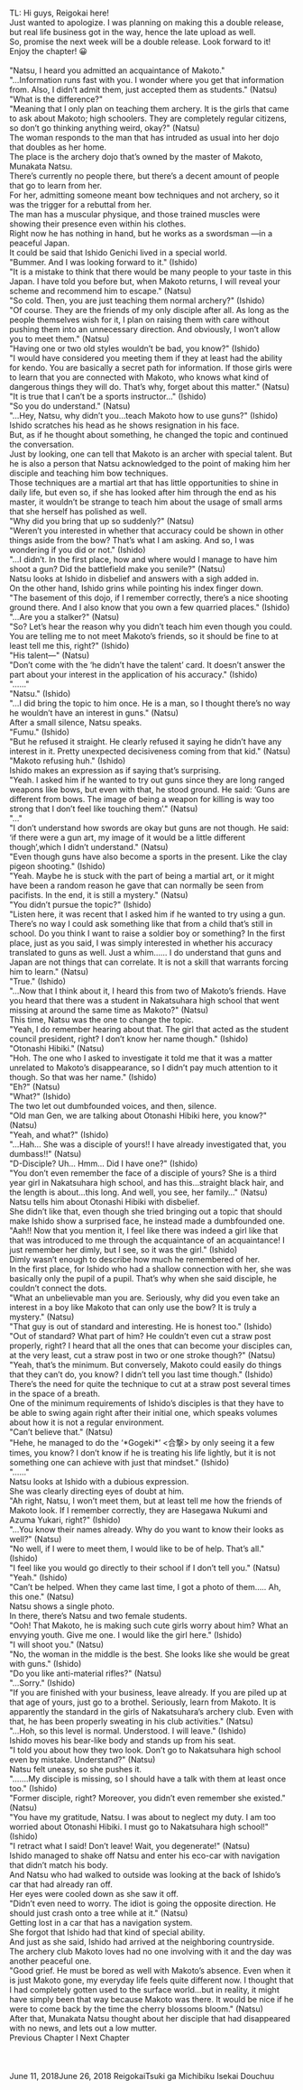 <br/>
TL: Hi guys, Reigokai here!<br/>
Just wanted to apologize. I was planning on making this a double release, but real life business got in the way, hence the late upload as well. <br/>
So, promise the next week will be a double release. Look forward to it! <br/>
Enjoy the chapter! 😀<br/>
<br/>
"Natsu, I heard you admitted an acquaintance of Makoto." <br/>
"…Information runs fast with you. I wonder where you get that information from. Also, I didn’t admit them, just accepted them as students." (Natsu)<br/>
"What is the difference?" <br/>
"Meaning that I only plan on teaching them archery. It is the girls that came to ask about Makoto; high schoolers. They are completely regular citizens, so don’t go thinking anything weird, okay?" (Natsu)<br/>
The woman responds to the man that has intruded as usual into her dojo that doubles as her home.<br/>
The place is the archery dojo that’s owned by the master of Makoto, Munakata Natsu.<br/>
There’s currently no people there, but there’s a decent amount of people that go to learn from her.<br/>
For her, admitting someone meant bow techniques and not archery, so it was the trigger for a rebuttal from her.<br/>
The man has a muscular physique, and those trained muscles were showing their presence even within his clothes.<br/>
Right now he has nothing in hand, but he works as a swordsman —in a peaceful Japan.<br/>
It could be said that Ishido Genichi lived in a special world.<br/>
"Bummer. And I was looking forward to it." (Ishido)<br/>
"It is a mistake to think that there would be many people to your taste in this Japan. I have told you before but, when Makoto returns, I will reveal your scheme and recommend him to escape." (Natsu)<br/>
"So cold. Then, you are just teaching them normal archery?" (Ishido)<br/>
"Of course. They are the friends of my only disciple after all. As long as the people themselves wish for it, I plan on raising them with care without pushing them into an unnecessary direction. And obviously, I won’t allow you to meet them." (Natsu)<br/>
"Having one or two old styles wouldn’t be bad, you know?" (Ishido)<br/>
"I would have considered you meeting them if they at least had the ability for kendo. You are basically a secret path for information. If those girls were to learn that you are connected with Makoto, who knows what kind of dangerous things they will do. That’s why, forget about this matter." (Natsu)<br/>
"It is true that I can’t be a sports instructor…" (Ishido)<br/>
"So you do understand." (Natsu)<br/>
"…Hey, Natsu, why didn’t you…teach Makoto how to use guns?" (Ishido)<br/>
Ishido scratches his head as he shows resignation in his face. <br/>
But, as if he thought about something, he changed the topic and continued the conversation.<br/>
Just by looking, one can tell that Makoto is an archer with special talent. But he is also a person that Natsu acknowledged to the point of making him her disciple and teaching him bow techniques. <br/>
Those techniques are a martial art that has little opportunities to shine in daily life, but even so, if she has looked after him through the end as his master, it wouldn’t be strange to teach him about the usage of small arms that she herself has polished as well. <br/>
"Why did you bring that up so suddenly?" (Natsu)<br/>
"Weren’t you interested in whether that accuracy could be shown in other things aside from the bow? That’s what I am asking. And so, I was wondering if you did or not." (Ishido)<br/>
"…I didn’t. In the first place, how and where would I manage to have him shoot a gun? Did the battlefield make you senile?" (Natsu)<br/>
Natsu looks at Ishido in disbelief and answers with a sigh added in.<br/>
On the other hand, Ishido grins while pointing his index finger down.<br/>
"The basement of this dojo, if I remember correctly, there’s a nice shooting ground there. And I also know that you own a few quarried places." (Ishido)<br/>
"…Are you a stalker?" (Natsu)<br/>
"So? Let’s hear the reason why you didn’t teach him even though you could. You are telling me to not meet Makoto’s friends, so it should be fine to at least tell me this, right?" (Ishido)<br/>
"His talent—" (Natsu)<br/>
"Don’t come with the ‘he didn’t have the talent’ card. It doesn’t answer the part about your interest in the application of his accuracy." (Ishido)<br/>
"……"<br/>
"Natsu." (Ishido)<br/>
"…I did bring the topic to him once. He is a man, so I thought there’s no way he wouldn’t have an interest in guns." (Natsu)<br/>
After a small silence, Natsu speaks.<br/>
"Fumu." (Ishido)<br/>
"But he refused it straight. He clearly refused it saying he didn’t have any interest in it. Pretty unexpected decisiveness coming from that kid." (Natsu)<br/>
"Makoto refusing huh." (Ishido)<br/>
Ishido makes an expression as if saying that’s surprising.<br/>
"Yeah. I asked him if he wanted to try out guns since they are long ranged weapons like bows, but even with that, he stood ground. He said: ‘Guns are different from bows. The image of being a weapon for killing is way too strong that I don’t feel like touching them’." (Natsu)<br/>
"…"<br/>
"I don’t understand how swords are okay but guns are not though. He said: ‘if there were a gun art, my image of it would be a little different though’,which I didn’t understand." (Natsu)<br/>
"Even though guns have also become a sports in the present. Like the clay pigeon shooting." (Ishido)<br/>
"Yeah. Maybe he is stuck with the part of being a martial art, or it might have been a random reason he gave that can normally be seen from pacifists. In the end, it is still a mystery." (Natsu)<br/>
"You didn’t pursue the topic?" (Ishido)<br/>
"Listen here, it was recent that I asked him if he wanted to try using a gun. There’s no way I could ask something like that from a child that’s still in school. Do you think I want to raise a soldier boy or something? In the first place, just as you said, I was simply interested in whether his accuracy translated to guns as well. Just a whim…… I do understand that guns and Japan are not things that can correlate. It is not a skill that warrants forcing him to learn." (Natsu)<br/>
"True." (Ishido)<br/>
"…Now that I think about it, I heard this from two of Makoto’s friends. Have you heard that there was a student in Nakatsuhara high school that went missing at around the same time as Makoto?" (Natsu)<br/>
This time, Natsu was the one to change the topic.<br/>
"Yeah, I do remember hearing about that. The girl that acted as the student council president, right? I don’t know her name though." (Ishido)<br/>
"Otonashi Hibiki." (Natsu)<br/>
"Hoh. The one who I asked to investigate it told me that it was a matter unrelated to Makoto’s disappearance, so I didn’t pay much attention to it though. So that was her name." (Ishido)<br/>
"Eh?" (Natsu)<br/>
"What?" (Ishido)<br/>
The two let out dumbfounded voices, and then, silence.<br/>
"Old man Gen, we are talking about Otonashi Hibiki here, you know?" (Natsu)<br/>
"Yeah, and what?" (Ishido)<br/>
"…Hah… She was a disciple of yours!! I have already investigated that, you dumbass!!" (Natsu)<br/>
"D-Disciple? Uh… Hmm… Did I have one?" (Ishido)<br/>
"You don’t even remember the face of a disciple of yours? She is a third year girl in Nakatsuhara high school, and has this…straight black hair, and the length is about…this long. And well, you see, her family…" (Natsu)<br/>
Natsu tells him about Otonashi Hibiki with disbelief.<br/>
She didn’t like that, even though she tried bringing out a topic that should make Ishido show a surprised face, he instead made a dumbfounded one.<br/>
"Aah!! Now that you mention it, I feel like there was indeed a girl like that that was introduced to me through the acquaintance of an acquaintance! I just remember her dimly, but I see, so it was the girl." (Ishido)<br/>
Dimly wasn’t enough to describe how much he remembered of her.<br/>
In the first place, for Ishido who had a shallow connection with her, she was basically only the pupil of a pupil. That’s why when she said disciple, he couldn’t connect the dots.<br/>
"What an unbelievable man you are. Seriously, why did you even take an interest in a boy like Makoto that can only use the bow? It is truly a mystery." (Natsu)<br/>
"That guy is out of standard and interesting. He is honest too." (Ishido)<br/>
"Out of standard? What part of him? He couldn’t even cut a straw post properly, right? I heard that all the ones that can become your disciples can, at the very least, cut a straw post in two or one stroke though?" (Natsu)<br/>
"Yeah, that’s the minimum. But conversely, Makoto could easily do things that they can’t do, you know? I didn’t tell you last time though." (Ishido)<br/>
There’s the need for quite the technique to cut at a straw post several times in the space of a breath. <br/>
One of the minimum requirements of Ishido’s disciples is that they have to be able to swing again right after their initial one, which speaks volumes about how it is not a regular environment.<br/>
"Can’t believe that." (Natsu)<br/>
"Hehe, he managed to do the ‘*Gogeki*’ <合撃> by only seeing it a few times, you know? I don’t know if he is treating his life lightly, but it is not something one can achieve with just that mindset." (Ishido) <Swinging the sword five times in quick succession><br/>
"……"<br/>
Natsu looks at Ishido with a dubious expression.<br/>
She was clearly directing eyes of doubt at him.<br/>
"Ah right, Natsu, I won’t meet them, but at least tell me how the friends of Makoto look. If I remember correctly, they are Hasegawa Nukumi and Azuma Yukari, right?" (Ishido) <br/>
"…You know their names already. Why do you want to know their looks as well?" (Natsu)<br/>
"No well, if I were to meet them, I would like to be of help. That’s all." (Ishido)<br/>
"I feel like you would go directly to their school if I don’t tell you." (Natsu)<br/>
"Yeah." (Ishido)<br/>
"Can’t be helped. When they came last time, I got a photo of them….. Ah, this one." (Natsu)<br/>
Natsu shows a single photo.<br/>
In there, there’s Natsu and two female students.<br/>
"Ooh! That Makoto, he is making such cute girls worry about him? What an envying youth. Give me one. I would like the girl here." (Ishido)<br/>
"I will shoot you." (Natsu)<br/>
"No, the woman in the middle is the best. She looks like she would be great with guns." (Ishido)<br/>
"Do you like anti-material rifles?" (Natsu)<br/>
"…Sorry." (Ishido)<br/>
"If you are finished with your business, leave already. If you are piled up at that age of yours, just go to a brothel. Seriously, learn from Makoto. It is apparently the standard in the girls of Nakatsuhara’s archery club. Even with that, he has been properly sweating in his club activities." (Natsu)<br/>
"…Hoh, so this level is normal. Understood. I will leave." (Ishido)<br/>
Ishido moves his bear-like body and stands up from his seat.<br/>
"I told you about how they two look. Don’t go to Nakatsuhara high school even by mistake. Understand?" (Natsu)<br/>
Natsu felt uneasy, so she pushes it.<br/>
"…….My disciple is missing, so I should have a talk with them at least once too." (Ishido)<br/>
"Former disciple, right? Moreover, you didn’t even remember she existed." (Natsu)<br/>
"You have my gratitude, Natsu. I was about to neglect my duty. I am too worried about Otonashi Hibiki. I must go to Nakatsuhara high school!" (Ishido)<br/>
"I retract what I said! Don’t leave! Wait, you degenerate!" (Natsu)<br/>
Ishido managed to shake off Natsu and enter his eco-car with navigation that didn’t match his body.<br/>
And Natsu who had walked to outside was looking at the back of Ishido’s car that had already ran off.<br/>
Her eyes were cooled down as she saw it off.<br/>
"Didn’t even need to worry. The idiot is going the opposite direction. He should just crash onto a tree while at it." (Natsu)<br/>
Getting lost in a car that has a navigation system.<br/>
She forgot that Ishido had that kind of special ability.<br/>
And just as she said, Ishido had arrived at the neighboring countryside. <br/>
The archery club Makoto loves had no one involving with it and the day was another peaceful one.<br/>
"Good grief. He must be bored as well with Makoto’s absence. Even when it is just Makoto gone, my everyday life feels quite different now. I thought that I had completely gotten used to the surface world…but in reality, it might have simply been that way because Makoto was there. It would be nice if he were to come back by the time the cherry blossoms bloom." (Natsu) <br/>
After that, Munakata Natsu thought about her disciple that had disappeared with no news, and lets out a low mutter.<br/>
Previous Chapter l Next Chapter<br/>
<br/>
<br/>
<br/>
June 11, 2018June 26, 2018 ReigokaiTsuki ga Michibiku Isekai Douchuu <br/>
<br/>
<br/>
